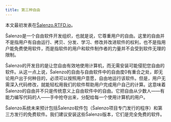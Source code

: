 ```yaml
---
title: 第三种自由
---
```


<div class="admonition">
本文最初发表在<a href="https://salenzo.readthedocs.io/post/2020-07-21.html">Ŝalenzo.RTFD.io</a>。
</div>

Ŝalenzo是一个自由软件开发组织，也就是说，它尊重用户的自由。这里的自由并不是指用户有自由运行、拷贝、分发、学习、修改并改进软件的权利，也不是指用户能免费使用软件，而是指软件的用户和软件制作者的力量并不会受到软件无理的限制。

Ŝalenzo的开发目的是让您自由有效地使用计算机，而无需安装可能侵犯您自由的软件。从这一点上说，Ŝalenzo的自由与自由软件中的自由度0有重合之处，即无论用户出于何种目的，必须可以按照用户意愿，自由地运行该软件。但是，用户无需深入代码修改，就能轻松用我们的软件帮助用户完成用户自己的计算。这意味着Ŝalenzo的自由并不只是传统意义上自由软件中的自由。它把自由从少数人——有能力编写代码的人——手中抢夺出来，分配给每一个使用计算机的用户。

Ŝalenzo系统未来预计包括Ŝalenzo软件包（Ŝalenzo项目专门发行的程序）和第三方发行的免费软件。我们建议安装这些Ŝalenzo版本，它们是完全免费的软件。
